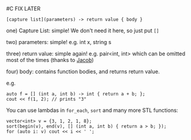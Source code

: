 #C 
FIX LATER 



```
[capture list](parameters) -> return value { body }
```

one) Capture List: simple! We don't need it here, so just put `[]`

two) parameters: simple! e.g. int x, string s

three) return value: simple again! e.g. pair<int, int> which can be omitted most of the times (thanks to [Jacob](https://codeforces.com/profile/Jacob "International Master Jacob"))

four) body: contains function bodies, and returns return value.

e.g.

```
auto f = [] (int a, int b) -> int { return a + b; };
cout << f(1, 2); // prints "3"
```

You can use lambdas in `for_each`, `sort` and many more STL functions:

```
vector<int> v = {3, 1, 2, 1, 8};
sort(begin(v), end(v), [] (int a, int b) { return a > b; });
for (auto i: v) cout << i << ' ';
```